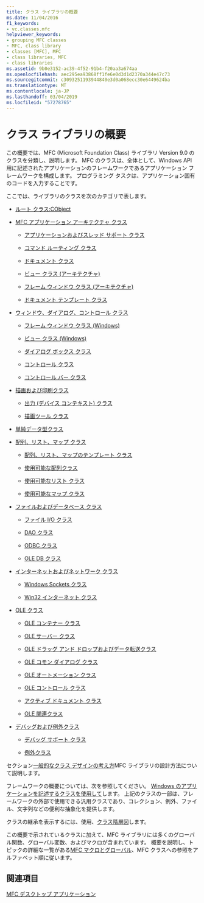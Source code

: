 ```yaml
---
title: クラス ライブラリの概要
ms.date: 11/04/2016
f1_keywords:
- vc.classes.mfc
helpviewer_keywords:
- grouping MFC classes
- MFC, class library
- classes [MFC], MFC
- class libraries, MFC
- class libraries
ms.assetid: 9b0e3152-ac39-4f52-91b4-f20aa3a674aa
ms.openlocfilehash: aec295ea93868ff1fe6e0d3d1d2370a344e47c73
ms.sourcegitcommit: c3093251193944840e3d0a068ecc30e6449624ba
ms.translationtype: MT
ms.contentlocale: ja-JP
ms.lasthandoff: 03/04/2019
ms.locfileid: "57278765"
---
```

# <a name="class-library-overview"></a>クラス ライブラリの概要

この概要では、MFC (Microsoft Foundation Class) ライブラリ Version 9.0 のクラスを分類し、説明します。 MFC のクラスは、全体として、Windows API 用に記述されたアプリケーションのフレームワークであるアプリケーション フレームワークを構成します。 プログラミング タスクは、アプリケーション固有のコードを入力することです。

ここでは、ライブラリのクラスを次のカテゴリで表します。

- [ルート クラス:CObject](../mfc/root-class-cobject.md)

- [MFC アプリケーション アーキテクチャ クラス](../mfc/mfc-application-architecture-classes.md)

   - [アプリケーションおよびスレッド サポート クラス](../mfc/application-and-thread-support-classes.md)

   - [コマンド ルーティング クラス](../mfc/command-routing-classes.md)

   - [ドキュメント クラス](../mfc/document-classes.md)

   - [ビュー クラス (アーキテクチャ)](../mfc/view-classes-architecture.md)

   - [フレーム ウィンドウ クラス (アーキテクチャ)](../mfc/frame-window-classes-architecture.md)

   - [ドキュメント テンプレート クラス](../mfc/document-template-classes.md)

- [ウィンドウ、ダイアログ、コントロール クラス](../mfc/window-dialog-and-control-classes.md)

   - [フレーム ウィンドウ クラス (Windows)](../mfc/frame-window-classes-windows.md)

   - [ビュー クラス (Windows)](../mfc/view-classes-windows.md)

   - [ダイアログ ボックス クラス](../mfc/dialog-box-classes.md)

   - [コントロール クラス](../mfc/control-classes.md)

   - [コントロール バー クラス](../mfc/control-bar-classes.md)

- [描画および印刷クラス](../mfc/drawing-and-printing-classes.md)

   - [出力 (デバイス コンテキスト) クラス](../mfc/output-device-context-classes.md)

   - [描画ツール クラス](../mfc/drawing-tool-classes.md)

- [単純データ型クラス](../mfc/simple-data-type-classes.md)

- [配列、リスト、マップ クラス](../mfc/array-list-and-map-classes.md)

   - [配列、リスト、マップのテンプレート クラス](../mfc/template-classes-for-arrays-lists-and-maps.md)

   - [使用可能な配列クラス](../mfc/ready-to-use-array-classes.md)

   - [使用可能なリスト クラス](../mfc/ready-to-use-list-classes.md)

   - [使用可能なマップ クラス](../mfc/ready-to-use-map-classes.md)

- [ファイルおよびデータベース クラス](../mfc/file-and-database-classes.md)

   - [ファイル I/O クラス](../mfc/file-i-o-classes.md)

   - [DAO クラス](../mfc/dao-classes.md)

   - [ODBC クラス](../mfc/odbc-classes.md)

   - [OLE DB クラス](../mfc/ole-db-classes.md)

- [インターネットおよびネットワーク クラス](../mfc/internet-and-networking-classes.md)

   - [Windows Sockets クラス](../mfc/windows-sockets-classes.md)

   - [Win32 インターネット クラス](../mfc/win32-internet-classes.md)

- [OLE クラス](../mfc/ole-classes.md)

   - [OLE コンテナー クラス](../mfc/ole-container-classes.md)

   - [OLE サーバー クラス](../mfc/ole-server-classes.md)

   - [OLE ドラッグ アンド ドロップおよびデータ転送クラス](../mfc/ole-drag-and-drop-and-data-transfer-classes.md)

   - [OLE コモン ダイアログ クラス](../mfc/ole-common-dialog-classes.md)

   - [OLE オートメーション クラス](../mfc/ole-automation-classes.md)

   - [OLE コントロール クラス](../mfc/ole-control-classes.md)

   - [アクティブ ドキュメント クラス](../mfc/active-document-classes.md)

   - [OLE 関連クラス](../mfc/ole-related-classes.md)

- [デバッグおよび例外クラス](../mfc/debugging-and-exception-classes.md)

   - [デバッグ サポート クラス](../mfc/debugging-support-classes.md)

   - [例外クラス](../mfc/exception-classes.md)

セクション[一般的なクラス デザインの考え方](../mfc/general-class-design-philosophy.md)MFC ライブラリの設計方法について説明します。

フレームワークの概要については、次を参照してください。 [Windows のアプリケーションを記述するクラスを使用して](../mfc/using-the-classes-to-write-applications-for-windows.md)します。 上記のクラスの一部は、フレームワークの外部で使用できる汎用クラスであり、コレクション、例外、ファイル、文字列などの便利な抽象化を提供します。

クラスの継承を表示するには、使用、[クラス階層図](../mfc/hierarchy-chart.md)します。

この概要で示されているクラスに加えて、MFC ライブラリには多くのグローバル関数、グローバル変数、およびマクロが含まれています。 概要を説明し、トピックの詳細な一覧がある[MFC マクロとグローバル](../mfc/reference/mfc-macros-and-globals.md)、MFC クラスへの参照をアルファベット順に従います。

## <a name="see-also"></a>関連項目

[MFC デスクトップ アプリケーション](../mfc/mfc-desktop-applications.md)
